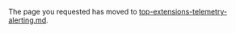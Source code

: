 
The page you requested has moved to [top-extensions-telemetry-alerting.md](top-extensions-telemetry-alerting.md).